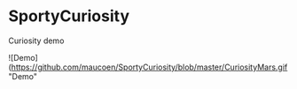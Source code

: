 # SportyCuriosity
Curiosity demo 

![Demo](https://github.com/maucoen/SportyCuriosity/blob/master/CuriosityMars.gif "Demo"
      
